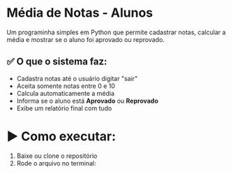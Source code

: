 # Média de Notas - Alunos

Um programinha simples em Python que permite cadastrar notas, calcular a média e mostrar se o aluno foi aprovado ou reprovado.

## ✅ O que o sistema faz:

- Cadastra notas até o usuário digitar "sair"
- Aceita somente notas entre 0 e 10
- Calcula automaticamente a média
- Informa se o aluno está **Aprovado** ou **Reprovado**
- Exibe um relatório final com tudo

# ▶️ Como executar:

1. Baixe ou clone o repositório
2. Rode o arquivo no terminal:

